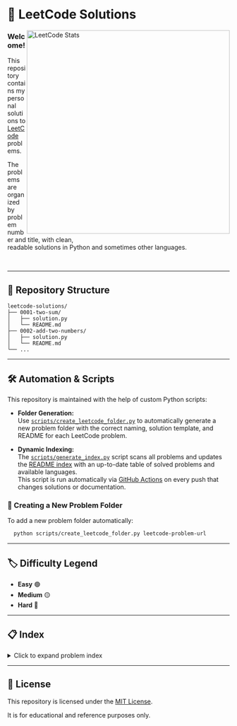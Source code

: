 # 📝 LeetCode Solutions

<!-- right-floating LeetCode card -->
<img src="https://leetcard.jacoblin.cool/TheDarkLordOfTheReptils?theme=dark" alt="LeetCode Stats" width="460" align="right"/>

### Welcome!

This repository contains my personal solutions to  
[LeetCode](https://leetcode.com) problems.

The problems are organized by problem number and title, with clean,  
readable solutions in Python and sometimes other languages.

<br clear="right"/>

---

## 📂 Repository Structure

```
leetcode-solutions/
├── 0001-two-sum/
│   ├── solution.py
│   └── README.md
├── 0002-add-two-numbers/
│   ├── solution.py
│   └── README.md
└── ...
```

---

## 🛠️ Automation & Scripts

This repository is maintained with the help of custom Python scripts:

- **Folder Generation:**  
  Use [`scripts/create_leetcode_folder.py`](./scripts/create_leetcode_folder.py) to automatically generate a new problem folder with the correct naming, solution template, and README for each LeetCode problem.

- **Dynamic Indexing:**  
  The [`scripts/generate_index.py`](./scripts/generate_index.py) script scans all problems and updates the [README index](./README.md) with an up-to-date table of solved problems and available languages.  
  This script is run automatically via [GitHub Actions](./.github/workflows/update-readme.yml) on every push that changes solutions or documentation.

### 🚀 Creating a New Problem Folder

To add a new problem folder automatically:

```bash
  python scripts/create_leetcode_folder.py leetcode-problem-url
```

---

## 🏷️ Difficulty Legend

- **Easy** 🟢
- **Medium** 🟡
- **Hard** 🔴

---

## 📋 Index

<details>
  <summary>Click to expand problem index</summary>

| Number | Problem | Difficulty | Python |
|--------|--------|--------|--------|
| 0002 | [Add Two Numbers](./problems/0002-add-two-numbers/) | 🟡 | ✔️ |
| 0006 | [Zigzag Conversion](./problems/0006-zigzag-conversion/) | 🟡 | ✔️ |
| 0007 | [Reverse Integer](./problems/0007-reverse-integer/) | 🟡 | ✔️ |
| 0008 | [String To Integer (Atoi)](./problems/0008-string-to-integer-(atoi)/) | 🟡 | ✔️ |
| 0009 | [Palindrome Number](./problems/0009-palindrome-number/) | 🟢 | ✔️ |
| 0012 | [Integer To Roman](./problems/0012-integer-to-roman/) | 🟡 | ✔️ |
| 0013 | [Roman To Integer](./problems/0013-roman-to-integer/) | 🟢 | ✔️ |
| 0014 | [Longest Common Prefix](./problems/0014-longest-common-prefix/) | 🟢 | ✔️ |
| 0020 | [Valid Parentheses](./problems/0020-valid-parentheses/) | 🟢 | ✔️ |
| 0021 | [Merge Two Sorted Lists](./problems/0021-merge-two-sorted-lists/) | 🟢 | ✔️ |
| 0028 | [Find The Index Of The First Occurrence In A String](./problems/0028-find-the-index-of-the-first-occurrence-in-a-string/) | 🟢 | ✔️ |
| 0034 | [Find First And Last Position Of Element In Sorted Array](./problems/0034-find-first-and-last-position-of-element-in-sorted-array/) | 🟡 | ✔️ |
| 0035 | [Search Insert Position](./problems/0035-search-insert-position/) | 🟢 | ✔️ |
| 0058 | [Length Of Last Word](./problems/0058-length-of-last-word/) | 🟢 | ✔️ |
| 0066 | [Plus One](./problems/0066-plus-one/) | 🟢 | ✔️ |
| 0069 | [Sqrt(X)](./problems/0069-sqrt(x)/) | 🟢 | ✔️ |
| 0070 | [Climbing Stairs](./problems/0070-climbing-stairs/) | 🟢 | ✔️ |
| 0083 | [Remove Duplicates From Sorted List](./problems/0083-remove-duplicates-from-sorted-list/) | 🟢 | ✔️ |
| 0088 | [Merge Sorted Array](./problems/0088-merge-sorted-array/) | 🟢 | ✔️ |
| 0100 | [Same Tree](./problems/0100-same-tree/) | 🟢 | ✔️ |
| 0104 | [Maximum Depth Of Binary Tree](./problems/0104-maximum-depth-of-binary-tree/) | 🟢 | ✔️ |
| 0112 | [Path Sum](./problems/0112-path-sum/) | 🟢 | ✔️ |
| 0203 | [Remove Linked List Elements](./problems/0203-remove-linked-list-elements/) | 🟢 | ✔️ |
| 0205 | [Isomorphic Strings](./problems/0205-isomorphic-strings/) | 🟢 | ✔️ |
| 0713 | [Subarray Product Less Than K](./problems/0713-subarray-product-less-than-k/) | 🟡 | ✔️ |
| 1544 | [Make The String Great](./problems/1544-make-the-string-great/) | 🟢 | ✔️ |

</details>

---

## 📄 License

This repository is licensed under the [MIT License](./LICENSE).

It is for educational and reference purposes only.
